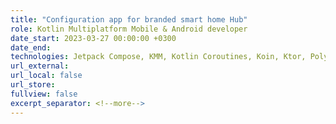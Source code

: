 ```yaml
---
title: "Configuration app for branded smart home Hub"
role: Kotlin Multiplatform Mobile & Android developer
date_start: 2023-03-27 00:00:00 +0300
date_end: 
technologies: Jetpack Compose, KMM, Kotlin Coroutines, Koin, Ktor, Polyglot
url_external:
url_local: false
url_store:
fullview: false
excerpt_separator: <!--more-->
---
```

